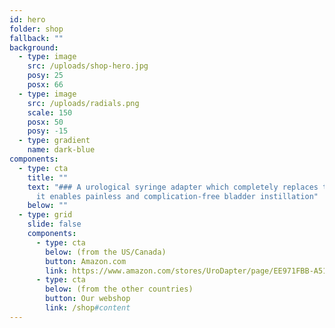 ```yaml
---
id: hero
folder: shop
fallback: ""
background:
  - type: image
    src: /uploads/shop-hero.jpg
    posy: 25
    posx: 66
  - type: image
    src: /uploads/radials.png
    scale: 150
    posx: 50
    posy: -15
  - type: gradient
    name: dark-blue
components:
  - type: cta
    title: ""
    text: "### A urological syringe adapter which completely replaces the catheter:
      it enables painless and complication-free bladder instillation"
    below: ""
  - type: grid
    slide: false
    components:
      - type: cta
        below: (from the US/Canada)
        button: Amazon.com
        link: https://www.amazon.com/stores/UroDapter/page/EE971FBB-A516-4E98-A2CD-2B62117F088A
      - type: cta
        below: (from the other countries)
        button: Our webshop
        link: /shop#content
---
```

